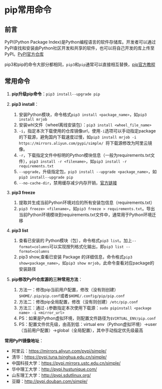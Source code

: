 # pip常用命令

## 前言

PyPI(Python Package Index)是Python编程语言的软件存储库。开发者可以通过PyPI查找和安装由Python社区开发和共享的软件，也可以将自己开发的库上传至PyPI。[PyPI官方仓库](https://pypi.org/)

pip3和pip的命令大部分都相同，`pip3`和`pip`通常可以直接相互替换，[pip官方教程](https://pip.pypa.io/en/stable/user_guide/#user-guide)


## 常用命令

1. **pip升级pip命令**：`pip3 install--upgrade pip`

2. **pip3 install**：
	1. 安装Python模块，命令格式`pip3 install <package_name>`，如`pip3 install mrjob`
	2. 安装whl文件（wheel离线安装包）：`pip3 install <wheel_file_name>`
	3. `-i`，指定本次下载使用的仓库镜像url，使用`-i`选项可以手动指定package的下载源，避免国内下载速度过慢，如`pip3 install mrjob -i https://mirrors.aliyun.com/pypi/simple/ `将下载源修改为阿里云镜像。
	4. `-r`，下载指定文件中标明的Python模块信息（一般为requirements.txt文件），`pip3 install -r <filename>`，如`pip3 install -r requirements.txt`
	5. `--upgrade`，升级指定包，`pip3 install --upgrade <package_name>`，如`pip3 install--upgrade pip`
	6. `--no-cache-dir`，禁用缓存减少内存开销，[官方链接](https://pip.pypa.io/en/stable/topics/caching/)


3. **pip3 freeze**
	1. 提取并生成当前Python环境对应的所有安装包信息（requirements.txt）
	2. `pip3 freeze> <filename>`，如`pip3 freeze > requirements.txt`。导出当前Python环境模块到requirements.txt文件中，通常用于Python环境迁移


4. **pip3 list**
	1. 查看已安装的 Python模块（包），命令格式`pip3 list`。加上`--format=columns`可以实现按列格式化输出，即`pip3 list --format=columns`
	2. pip3 show,查看已安装 Package 的详细信息，命令格式`pip3 show<package_name>`，如`pip3 show mrjob`，此命令查看对应package的安装路径

5. **pip修改PyPI仓库源的三种常用方法**：
	1. 方法一：修改pip当前用户配置，修改（没有则创建）`$HOME/.pip/pip.conf`或者`$HOME/.config/pip/pip.conf`
	2. 方法二：修改pip全局配置，修改（没有则创建）`/etc/pip.conf`
	3. 方法三：通过`-i`参数指定本次使用下载源：`sudo pipinstall <package name> -i <mirror_url>`
	4. PS：如果是Python虚拟环境，则配置文件路径为`$VIRTUAL_ENV/pip.conf`
	5. PS：配置文件优先级，由高到低：virtual env（Python虚拟环境）->user（当前用户配置）->global（全局配置），其中手动指定优先级最高



**常用PyPI镜像地址**：
- 阿里云：https://mirrors.aliyun.com/pypi/simple/
- 清华：https://pypi.tuna.tsinghua.edu.cn/simple/
- 中国科技大学：https://pypi.mirrors.ustc.edu.cn/simple/
- 华中理工大学：http://pypi.hustunique.com/
- 山东理工大学：http://pypi.sdutlinux.org/
- 豆瓣：http://pypi.douban.com/simple/


